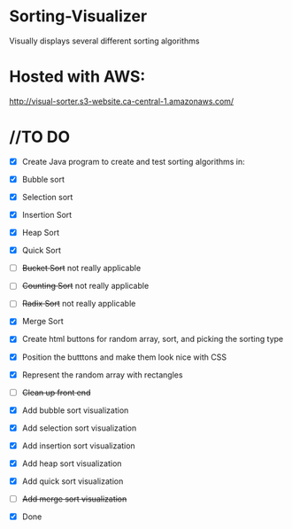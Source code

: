 # Sorting-Visualizer
Visually displays several different sorting algorithms
# Hosted with AWS: 
http://visual-sorter.s3-website.ca-central-1.amazonaws.com/


# //TO DO
- [x] Create Java program to create and test sorting algorithms in: 
- [x] Bubble sort
- [x] Selection sort
- [x] Insertion Sort
- [x] Heap Sort
- [x] Quick Sort
- [ ] ~~Bucket Sort~~ not really applicable
- [ ] ~~Counting Sort~~ not really applicable
- [ ] ~~Radix Sort~~ not really applicable
- [x] Merge Sort
- [x] Create html buttons for random array, sort, and picking the sorting type
- [x] Position the butttons and make them look nice with CSS
- [x] Represent the random array with rectangles
- [ ] ~~Clean up front end~~
- [x] Add bubble sort visualization
- [x] Add selection sort visualization
- [x] Add insertion sort visualization
- [x] Add heap sort visualization
- [x] Add quick sort visualization
- [ ] ~~Add merge sort visualization~~
- [x] Done

